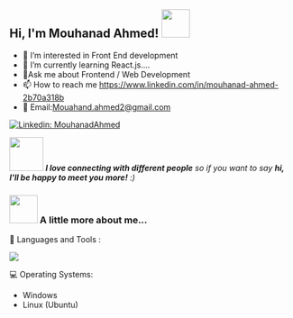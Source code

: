 <h2> Hi, I'm Mouhanad Ahmed! <img src="https://media.giphy.com/media/mGcNjsfWAjY5AEZNw6/giphy.gif" width="50"></h2>



- 👀 I’m interested in Front End development
- 🌱 I’m currently learning React.js....
- 💬Ask me about Frontend / Web Development 
- 📫 How to reach me https://www.linkedin.com/in/mouhanad-ahmed-2b70a318b
- 💬 Email:Mouahand.ahmed2@gmail.com

[![Linkedin: MouhanadAhmed](https://img.shields.io/badge/-MouhandAhmed-blue?style=flat-square&logo=Linkedin&logoColor=white&link=https://www.linkedin.com/in/mouhanad-ahmed-2b70a318b)](https://www.linkedin.com/in/mouhanad-ahmed-2b70a318b)


<img src="https://media.giphy.com/media/LnQjpWaON8nhr21vNW/giphy.gif" width="60"> <em><b>I love connecting with different people</b> so if you want to say <b>hi, I'll be happy to meet you more!</b> :)</em>

### <img src="https://media.giphy.com/media/VgCDAzcKvsR6OM0uWg/giphy.gif" width="50"> A little more about me...  



💬 Languages and Tools : 


  <a href="https://skillicons.dev">
  <img src="https://skillicons.dev/icons?i=react,redux,regex,sass,bootstrap,js,ts,html,css,figma,postman,c,cs,github,materialui,styledcomponents,tailwind,visualstudio,vscode,vite"/>
  </a>



💻 Operating Systems: 

- Windows                 
- Linux (Ubuntu)


